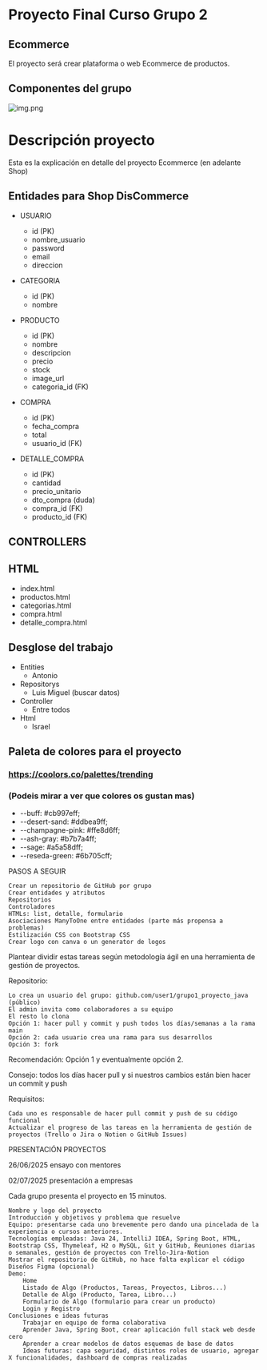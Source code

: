 # Proyecto Final Curso Grupo 2

## Ecommerce

El proyecto será crear plataforma o web Ecommerce de productos.

## Componentes del grupo

![img.png](src/main/resources/images/img.png)

# Descripción proyecto

Esta es la explicación en detalle del proyecto Ecommerce (en adelante Shop)

## Entidades para Shop DisCommerce

* USUARIO
  * id (PK)
  * nombre_usuario
  * password
  * email
  * direccion

* CATEGORIA
  * id (PK)
  * nombre

* PRODUCTO
  * id (PK)
  * nombre
  * descripcion
  * precio
  * stock
  * image_url
  * categoria_id (FK)

* COMPRA
  * id (PK)
  * fecha_compra
  * total
  * usuario_id (FK)

* DETALLE_COMPRA
  * id (PK)
  * cantidad
  * precio_unitario
  * dto_compra (duda)
  * compra_id (FK)
  * producto_id (FK)

## CONTROLLERS



## HTML

* index.html
* productos.html
* categorias.html
* compra.html
* detalle_compra.html

## Desglose del trabajo

* Entities
    * Antonio
* Repositorys
    * Luis Miguel (buscar datos)
* Controller
    * Entre todos
* Html
    * Israel

## Paleta de colores para el proyecto
### https://coolors.co/palettes/trending 
### (Podeis mirar a ver que colores os gustan mas)

  * --buff: #cb997eff;
  * --desert-sand: #ddbea9ff;
  * --champagne-pink: #ffe8d6ff;
  * --ash-gray: #b7b7a4ff;
  * --sage: #a5a58dff;
  * --reseda-green: #6b705cff;

PASOS A SEGUIR

    Crear un repositorio de GitHub por grupo
    Crear entidades y atributos
    Repositorios
    Controladores
    HTMLs: list, detalle, formulario
    Asociaciones ManyToOne entre entidades (parte más propensa a problemas)
    Estilización CSS con Bootstrap CSS
    Crear logo con canva o un generator de logos

Plantear dividir estas tareas según metodología ágil en una herramienta de gestión de proyectos.

Repositorio:

    Lo crea un usuario del grupo: github.com/user1/grupo1_proyecto_java (público)
    El admin invita como colaboradores a su equipo
    El resto lo clona
    Opción 1: hacer pull y commit y push todos los días/semanas a la rama main
    Opción 2: cada usuario crea una rama para sus desarrollos
    Opción 3: fork

Recomendación: Opción 1 y eventualmente opción 2.

Consejo: todos los días hacer pull y si nuestros cambios están bien hacer un commit y push

Requisitos:

    Cada uno es responsable de hacer pull commit y push de su código funcional
    Actualizar el progreso de las tareas en la herramienta de gestión de proyectos (Trello o Jira o Notion o GitHub Issues)

PRESENTACIÓN PROYECTOS

26/06/2025 ensayo con mentores

02/07/2025 presentación a empresas

Cada grupo presenta el proyecto en 15 minutos.

    Nombre y logo del proyecto
    Introducción y objetivos y problema que resuelve
    Equipo: presentarse cada uno brevemente pero dando una pincelada de la experiencia o cursos anteriores.
    Tecnologías empleadas: Java 24, IntelliJ IDEA, Spring Boot, HTML, Bootstrap CSS, Thymeleaf, H2 o MySQL, Git y GitHub, Reuniones diarias o semanales, gestión de proyectos con Trello-Jira-Notion
    Mostrar el repositorio de GitHub, no hace falta explicar el código
    Diseños Figma (opcional)
    Demo:
        Home
        Listado de Algo (Productos, Tareas, Proyectos, Libros...)
        Detalle de Algo (Producto, Tarea, Libro...)
        Formulario de Algo (formulario para crear un producto)
        Login y Registro
    Conclusiones e ideas futuras
        Trabajar en equipo de forma colaborativa
        Aprender Java, Spring Boot, crear aplicación full stack web desde cero
        Aprender a crear modelos de datos esquemas de base de datos
        Ideas futuras: capa seguridad, distintos roles de usuario, agregar X funcionalidades, dashboard de compras realizadas
